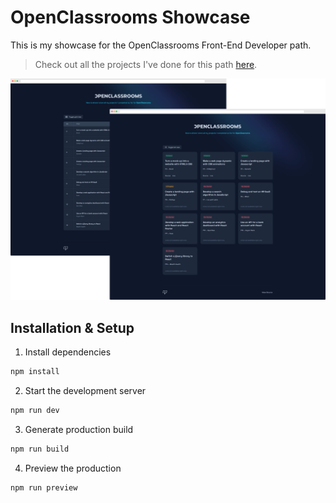 # OpenClassrooms Showcase

This is my showcase for the OpenClassrooms Front-End Developer path.

> Check out all the projects I've done for this path [here](https://github.com/alexperronnet/openclassrooms-collection).

![Preview](/assets/preview.png)

## Installation & Setup

1. Install dependencies

```sh
npm install
```

2. Start the development server

```sh
npm run dev
```

3. Generate production build

```sh
npm run build
```

4. Preview the production

```sh
npm run preview
```
